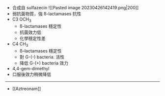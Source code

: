 - 合成自 sulfazecin
![[Pasted image 20230426142419.png|200]]
- 弱抗菌物質，強 ß-lactamases 抗性
- C3 OCH<sub>3</sub> 
	- ß-lactamases 穩定性
	- 抗菌效力低
	- 化學穩定性差
- C4 CH<sub>3</sub>
	- ß–lactamases 穩定性 
	- 對 G-(-) bacteria. 活性 
	- 降低 G-(+) bacteria 效力
- 4,4-gem-dimethyl
- 口服後效力稍微降低
---
- [[Aztreonam]]